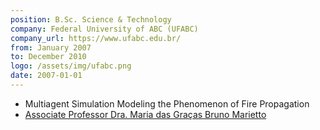 ```yaml
---
position: B.Sc. Science & Technology
company: Federal University of ABC (UFABC)
company_url: https://www.ufabc.edu.br/
from: January 2007
to: December 2010
logo: /assets/img/ufabc.png
date: 2007-01-01
---
```


- Multiagent Simulation Modeling the Phenomenon of Fire Propagation
- [Associate Professor Dra. Maria das Graças Bruno Marietto](http://lattes.cnpq.br/4466110931833988)
